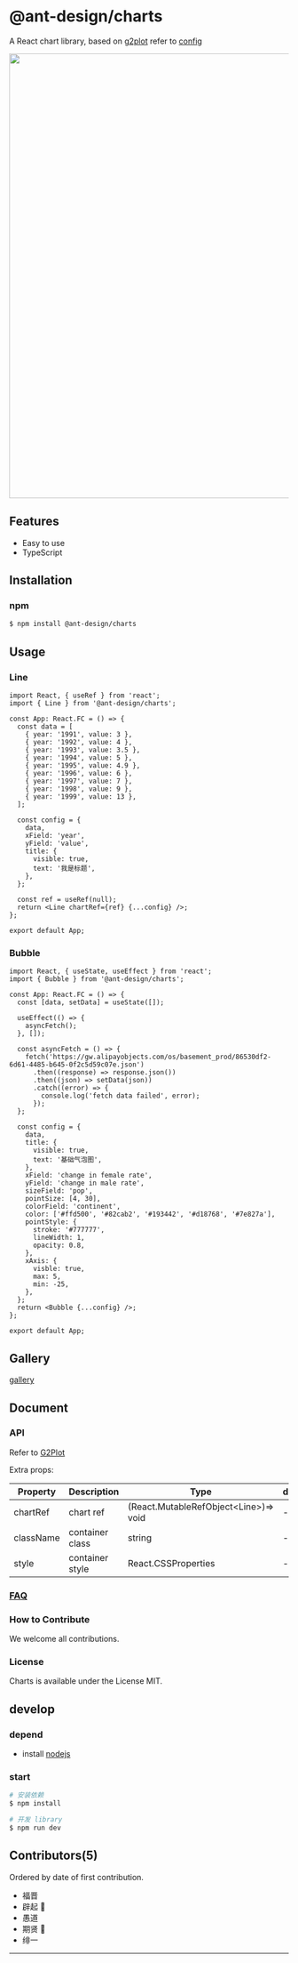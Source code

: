 # @ant-design/charts

A React chart library, based on [g2plot](https://antv-g2plot.gitee.io/zh) refer to [config](https://g2plot.antv.vision/zh/docs/manual/introduction)

<div align="center">
<img src="https://gw.alipayobjects.com/mdn/rms_d314dd/afts/img/A*sXqrRrEwFRQAAAAAAAAAAABkARQnAQ" width="800">
</div>

## Features

- Easy to use
- TypeScript

## Installation

### npm

```bash | pure
$ npm install @ant-design/charts
```

## Usage

### Line

```tsx pure
import React, { useRef } from 'react';
import { Line } from '@ant-design/charts';

const App: React.FC = () => {
  const data = [
    { year: '1991', value: 3 },
    { year: '1992', value: 4 },
    { year: '1993', value: 3.5 },
    { year: '1994', value: 5 },
    { year: '1995', value: 4.9 },
    { year: '1996', value: 6 },
    { year: '1997', value: 7 },
    { year: '1998', value: 9 },
    { year: '1999', value: 13 },
  ];

  const config = {
    data,
    xField: 'year',
    yField: 'value',
    title: {
      visible: true,
      text: '我是标题',
    },
  };

  const ref = useRef(null);
  return <Line chartRef={ref} {...config} />;
};

export default App;
```

### Bubble

```tsx pure
import React, { useState, useEffect } from 'react';
import { Bubble } from '@ant-design/charts';

const App: React.FC = () => {
  const [data, setData] = useState([]);

  useEffect(() => {
    asyncFetch();
  }, []);

  const asyncFetch = () => {
    fetch('https://gw.alipayobjects.com/os/basement_prod/86530df2-6d61-4485-b645-0f2c5d59c07e.json')
      .then((response) => response.json())
      .then((json) => setData(json))
      .catch((error) => {
        console.log('fetch data failed', error);
      });
  };

  const config = {
    data,
    title: {
      visible: true,
      text: '基础气泡图',
    },
    xField: 'change in female rate',
    yField: 'change in male rate',
    sizeField: 'pop',
    pointSize: [4, 30],
    colorField: 'continent',
    color: ['#ffd500', '#82cab2', '#193442', '#d18768', '#7e827a'],
    pointStyle: {
      stroke: '#777777',
      lineWidth: 1,
      opacity: 0.8,
    },
    xAxis: {
      visble: true,
      max: 5,
      min: -25,
    },
  };
  return <Bubble {...config} />;
};

export default App;
```

## Gallery

[gallery](https://g2plot.antv.vision/zh/examples/gallery)

## Document

### API

Refer to [G2Plot](https://g2plot.antv.vision/zh/docs/manual/general-config)

Extra props:

| Property  | Description     | Type                                        | defaultValue |
| --------- | --------------- | ------------------------------------------- | ------------ |
| chartRef  | chart ref       | (React.MutableRefObject&lt;Line&gt;)=> void | -            |
| className | container class | string                                      | -            |
| style     | container style | React.CSSProperties                         | -            |

### [FAQ](https://github.com/ant-design/ant-design-charts/issues)

### How to Contribute

We welcome all contributions.

### License

Charts is available under the License MIT.

## develop

### depend

- install [nodejs](https://nodejs.org/en/)

### start

```bash  | pure
# 安装依赖
$ npm install

# 开发 library
$ npm run dev
```

## Contributors(5)

Ordered by date of first contribution.

- 福晋
- 辟起 🍑
- 愚道
- 期贤 🙏
- 绯一

---
